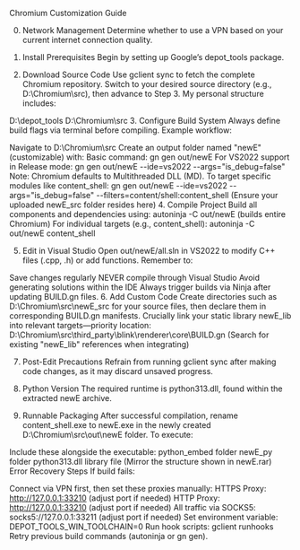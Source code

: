
Chromium Customization Guide

0. Network Management
Determine whether to use a VPN based on your current internet connection quality.

1. Install Prerequisites
Begin by setting up Google’s depot_tools package.

2. Download Source Code
Use gclient sync to fetch the complete Chromium repository. Switch to your desired source directory (e.g., D:\Chromium\src), then advance to Step 3. My personal structure includes:

D:\depot_tools
D:\Chromium\src
3. Configure Build System
Always define build flags via terminal before compiling. Example workflow:

Navigate to D:\Chromium\src
Create an output folder named "newE" (customizable) with:
Basic command: gn gen out/newE
For VS2022 support in Release mode: gn gen out/newE --ide=vs2022 --args="is_debug=false"
Note: Chromium defaults to Multithreaded DLL (MD). To target specific modules like content_shell:
gn gen out/newE --ide=vs2022 --args="is_debug=false" --filters=content/shell:content_shell
(Ensure your uploaded newE_src folder resides here)
4. Compile Project
Build all components and dependencies using:
autoninja -C out/newE (builds entire Chromium)
For individual targets (e.g., content_shell):
autoninja -C out/newE content_shell

5. Edit in Visual Studio
Open out/newE/all.sln in VS2022 to modify C++ files (.cpp, .h) or add functions. Remember to:

Save changes regularly
NEVER compile through Visual Studio
Avoid generating solutions within the IDE
Always trigger builds via Ninja after updating BUILD.gn files.
6. Add Custom Code
Create directories such as D:\Chromium\src\newE_src for your source files, then declare them in corresponding BUILD.gn manifests. Crucially link your static library newE_lib into relevant targets—priority location:
D:\Chromium\src\third_party\blink\renderer\core\BUILD.gn
(Search for existing "newE_lib" references when integrating)

7. Post-Edit Precautions
Refrain from running gclient sync after making code changes, as it may discard unsaved progress.

8. Python Version
The required runtime is python313.dll, found within the extracted newE archive.

9. Runnable Packaging
After successful compilation, rename content_shell.exe to newE.exe in the newly created D:\Chromium\src\out\newE folder. To execute:

Include these alongside the executable:
python_embed folder
newE_py folder
python313.dll library file
(Mirror the structure shown in newE.rar)
Error Recovery Steps
If build fails:

Connect via VPN first, then set these proxies manually:
HTTPS Proxy: http://127.0.0.1:33210 (adjust port if needed)
HTTP Proxy: http://127.0.0.1:33210 (adjust port if needed)
All traffic via SOCKS5: socks5://127.0.0.1:33211 (adjust port if needed)
Set environment variable: DEPOT_TOOLS_WIN_TOOLCHAIN=0
Run hook scripts: gclient runhooks
Retry previous build commands (autoninja or gn gen).